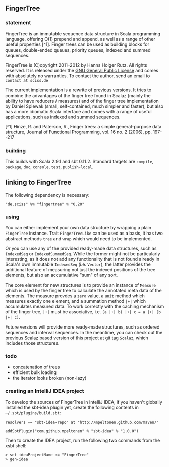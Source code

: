## FingerTree

### statement

FingerTree is an immutable sequence data structure in Scala programming language, offering O(1) prepend and append, as well as a range of other useful properties [^1]. Finger trees can be used as building blocks for queues, double-ended queues, priority queues, indexed and summed sequences.

FingerTree is (C)opyright 2011&ndash;2012 by Hanns Holger Rutz. All rights reserved. It is released under the [GNU General Public License](https://raw.github.com/Sciss/FingerTree/master/licenses/FingerTree-License.txt) and comes with absolutely no warranties. To contact the author, send an email to `contact at sciss.de`

The current implementation is a rewrite of previous versions. It tries to combine the advantages of the finger tree found in Scalaz (mainly the ability to have reducers / measures) and of the finger tree implementation by Daniel Spiewak (small, self-contained, much simpler and faster), but also has a more idiomatic Scala interface and comes with a range of useful applications, such as indexed and summed sequences.

[^1] Hinze, R. and Paterson, R., Finger trees: a simple general-purpose data structure, Journal of Functional Programming, vol. 16 no. 2 (2006), pp. 197--217

### building

This builds with Scala 2.9.1 and sbt 0.11.2. Standard targets are `compile`, `package`, `doc`, `console`, `test`, `publish-local`.

## linking to FingerTree

The following dependency is necessary:

    "de.sciss" %% "fingertree" % "0.20"

### using

You can either implement your own data structure by wrapping a plain `FingerTree` instance. Trait `FingerTreeLike` can be used as a basis, it has two abstract methods `tree` and `wrap` which would need to be implemented.

Or you can use any of the provided ready-made data structures, such as `IndexedSeq` or `IndexedSummedSeq`. While the former might not be particularly interesting, as it does not add any functionality that is not found already in Scala's own immutable `IndexedSeq` (i.e. `Vector`), the latter provides the additional feature of measuring not just the indexed positions of the tree elements, but also an accumulative "sum" of any sort.

The core element for new structures is to provide an instance of `Measure` which is used by the finger tree to calculate the annotated meta data of the elements. The measure provdes a `zero` value, a `unit` method which measures exactly one element, and a summation method `|+|` which accumulates measured data. To work correctly with the caching mechanism of the finger tree, `|+|` must be associative, i.e. `(a |+| b) |+| c = a |+| (b |+| c)`.

Future versions will provide more ready-made structures, such as ordered sequences and interval sequences. In the meantime, you can check out the previous Scalaz based version of this project at git tag `Scalaz`, which includes those structures.

### todo

 - concatenation of trees
 - efficient bulk loading
 - the iterator looks broken (non-lazy)

### creating an IntelliJ IDEA project

To develop the sources of FingerTree in IntelliJ IDEA, if you haven't globally installed the sbt-idea plugin yet, create the following contents in `~/.sbt/plugins/build.sbt`:

    resolvers += "sbt-idea-repo" at "http://mpeltonen.github.com/maven/"
    
    addSbtPlugin("com.github.mpeltonen" % "sbt-idea" % "1.0.0")

Then to create the IDEA project, run the following two commands from the xsbt shell:

    > set ideaProjectName := "FingerTree"
    > gen-idea
